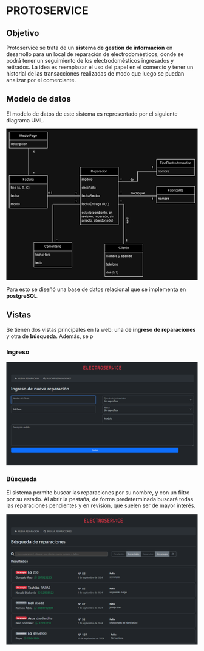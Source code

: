 # PROTOSERVICE

## Objetivo

Protoservice se trata de un **sistema de gestión de información** en desarrollo para un local de reparación de electrodomésticos, donde se podrá tener un seguimiento de los electrodomésticos ingresados y retirados. La idea es reemplazar el uso del papel en el comercio y tener un historial de las transacciones realizadas de modo que luego se puedan analizar por el comerciante.

## Modelo de datos

El modelo de datos de este sistema es representado por el siguiente diagrama UML.

![Modelo UML de datos](/docs/MD.png)

Para esto se diseñó una base de datos relacional que se implementa en **postgreSQL**. 

## Vistas

Se tienen dos vistas principales en la web: una de **ingreso de reparaciones** y otra de **búsqueda**. Además, se p

### Ingreso

![preview](/docs/preview-ingreso.png)

### Búsqueda

El sistema permite buscar las reparaciones por su nombre, y con un filtro por su estado. Al abrir la pestaña, de forma predeterminada buscará todas las reparaciones pendientes y en revisión, que suelen ser de mayor interés.

![preview](/docs/preview-consulta.png)
